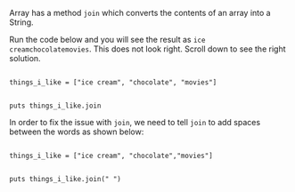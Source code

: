 Array has a method `join` which
converts the contents of an
array into a String.

Run the code below and you will
see the result as `ice creamchocolatemovies`.
This does not look right.
Scroll down to see the right solution.

<codeblock language="ruby" type="lesson">
<code>
things_i_like = ["ice cream", "chocolate", "movies"]

puts things_i_like.join
</code>
</codeblock>

In order to fix the issue
with `join`, we need to tell
`join` to add spaces between the words
as shown below:

<codeblock language="ruby" type="lesson">
<code>
things_i_like = ["ice cream", "chocolate","movies"]

puts things_i_like.join(" ")
</code>
</codeblock>